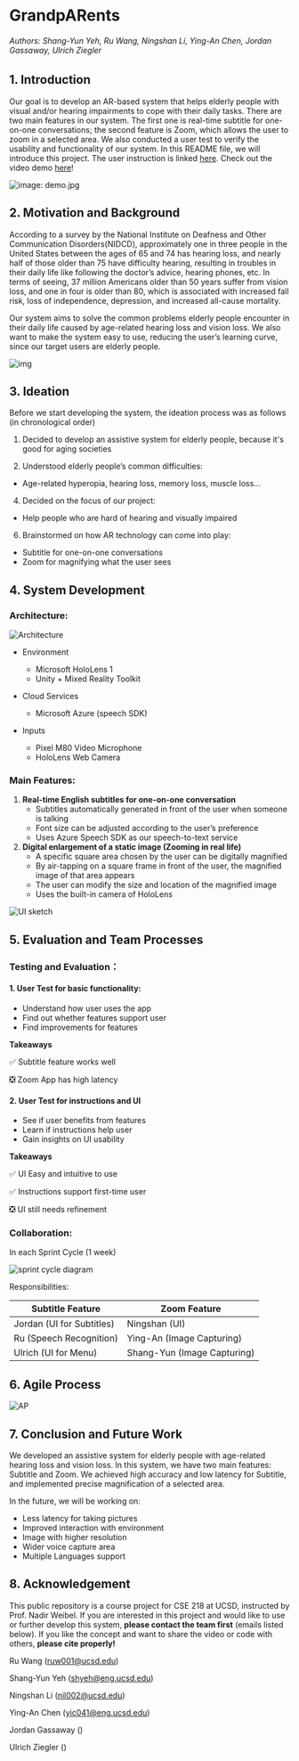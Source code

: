 # GrandpARents

###### Authors: Shang-Yun Yeh, Ru Wang, Ningshan Li, Ying-An Chen, Jordan Gassaway, Ulrich Ziegler

## 1. Introduction

Our goal is to develop an AR-based system that helps elderly people with visual and/or hearing impairments to cope with their daily tasks. There are two main features in our system. The first one is real-time subtitle for one-on-one conversations; the second feature is Zoom, which allows the user to zoom in a selected area. We also conducted a user test to verify the usability and functionality of our system. In this README file, we will introduce this project. The user instruction is linked [here](https://github.com/WeibelLab-Teaching/CSE218_Fa19_ARengers/wiki/User-Instruction). Check out the video demo [here](https://www.youtube.com/watch?v=fitDsPpxFF8)!

![image: demo.jpg](https://github.com/WeibelLab-Teaching/CSE218_Fa19_ARengers/blob/ru_final_doc/images/demo.jpg)



## 2. Motivation and Background
According to a survey by the National Institute on Deafness and Other Communication Disorders(NIDCD), approximately one in three people in the United States between the ages of 65 and 74 has hearing loss, and nearly half of those older than 75 have difficulty hearing, resulting in troubles in their daily life like following the doctor’s advice, hearing phones, etc. In terms of seeing, 37 million Americans older than 50 years suffer from vision loss, and one in four is older than 80, which is associated with increased fall risk, loss of independence, depression, and increased all-cause mortality.

Our system aims to solve the common problems elderly people encounter in their daily life caused by age-related hearing loss and vision loss. We also want to make the system easy to use, reducing the user’s learning curve, since our target users are elderly people.

![img](https://lh5.googleusercontent.com/-PxPMfmX9HbTPJzbVVoF1yb72sTO-_-xy8lJK-ouRtokAsm3sbegwSZ4BDngqvow40HHExxeu2VtijPdxp2zX7O4fzSfWqHbmG-HB4-om3sjHlupIkVS7LjyZmKEayqgXccCqsMMF2E)



## 3. Ideation
Before we start developing the system, the ideation process was as follows (in chronological order)

1. Decided to develop an assistive system for elderly people, because it's good for aging societies

2. Understood elderly people’s common difficulties:

- Age-related hyperopia, hearing loss, memory loss, muscle loss...

4. Decided on the focus of our project:

- Help people who are hard of hearing and visually impaired

6. Brainstormed on how AR technology can come into play:

- Subtitle for one-on-one conversations
- Zoom for magnifying what the user sees



## 4. System Development
### Architecture:

![Architecture](https://github.com/WeibelLab-Teaching/CSE218_Fa19_ARengers/blob/ru_final_doc/images/architecture.png)

- Environment
  - Microsoft HoloLens 1
  - Unity + Mixed Reality Toolkit

- Cloud Services
  - Microsoft Azure (speech SDK)

- Inputs
  - Pixel M80 Video Microphone
  - HoloLens Web Camera

### Main Features:

1. **Real-time English subtitles for one-on-one conversation**
   - Subtitles automatically generated in front of the user when someone is talking
   - Font size can be adjusted according to the user’s preference
   - Uses Azure Speech SDK as our speech-to-text service
2. **Digital enlargement of a static image (Zooming in real life)**
   - A specific square area chosen by the user can be digitally magnified
   - By air-tapping on a square frame in front of the user, the magnified image of that area appears 
   - The user can modify the size and location of the magnified image
   - Uses the built-in camera of HoloLens

![UI sketch](https://github.com/WeibelLab-Teaching/CSE218_Fa19_ARengers/blob/ru_final_doc/images/UI.jpg)



## 5. Evaluation and Team Processes

### Testing and Evaluation：

#### 1. User Test for basic functionality:

- Understand how user uses the app
- Find out whether features support user
- Find improvements for features

**Takeaways**

✅ Subtitle feature works well

❎ Zoom App has high latency

#### 2. User Test for instructions and UI

- See if user benefits from features
- Learn if instructions help user
- Gain insights on UI usability

**Takeaways**

✅ UI Easy and intuitive to use

✅ Instructions support first-time user

❎ UI still needs refinement

### Collaboration:

In each Sprint Cycle (1 week)

![sprint cycle diagram](https://github.com/WeibelLab-Teaching/CSE218_Fa19_ARengers/blob/ru_final_doc/images/sprint_cycle.png)

Responsibilities:

| Subtitle Feature          | Zoom Feature                |
| ------------------------- | --------------------------- |
| Jordan (UI for Subtitles) | Ningshan (UI)               |
| Ru (Speech Recognition)   | Ying-An (Image Capturing)   |
| Ulrich (UI for Menu)      | Shang-Yun (Image Capturing) |



## 6. Agile Process

![AP](https://github.com/WeibelLab-Teaching/CSE218_Fa19_ARengers/blob/ru_final_doc/images/agile_process.png)



## 7. Conclusion and Future Work

We developed an assistive system for elderly people with age-related hearing loss and vision loss. In this system, we have two main features: Subtitle and Zoom. We achieved high accuracy and low latency for Subtitle, and implemented precise magnification of a selected area. 

In the future, we will be working on:

- Less latency for taking pictures
- Improved interaction with environment
- Image with higher resolution
- Wider voice capture area
- Multiple Languages support



## 8. Acknowledgement

This public repository is a course project for CSE 218 at UCSD, instructed by Prof. Nadir Weibel. If you are interested in this project and would like to use or further develop this system, **please contact the team first** (emails listed below). If you like the concept and want to share the video or code with others, **please cite properly!**

Ru Wang (ruw001@ucsd.edu)

Shang-Yun Yeh (shyeh@eng.ucsd.edu)

Ningshan Li (nil002@ucsd.edu)

Ying-An Chen (yic041@eng.ucsd.edu)

Jordan Gassaway ()

Ulrich Ziegler ()
